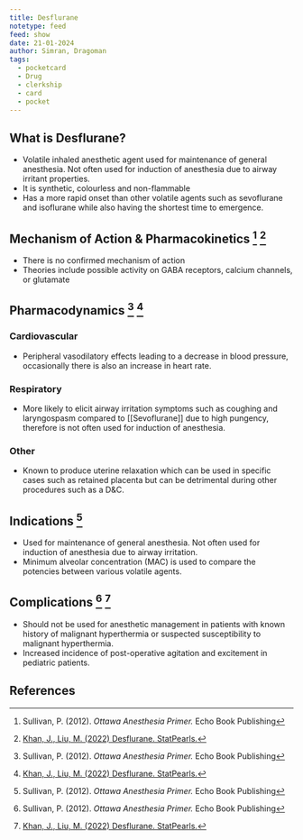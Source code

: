 ```yaml
---
title: Desflurane
notetype: feed
feed: show
date: 21-01-2024
author: Simran, Dragoman
tags:
  - pocketcard
  - Drug
  - clerkship
  - card
  - pocket
---
```

## What is Desflurane?
- Volatile inhaled anesthetic agent used for maintenance of general anesthesia. Not often used for induction of anesthesia due to airway irritant properties. 
- It is synthetic, colourless and non-flammable
- Has a more rapid onset than other volatile agents such as sevoflurane and isoflurane while also having the shortest time to emergence. 

## Mechanism of Action & Pharmacokinetics [^1] [^2]
- There is no confirmed mechanism of action 
- Theories include possible activity on GABA receptors, calcium channels, or glutamate
## Pharmacodynamics [^1] [^2]
### Cardiovascular
- Peripheral vasodilatory effects leading to a decrease in blood pressure, occasionally there is also an increase in heart rate. 
### Respiratory
- More likely to elicit airway irritation symptoms such as coughing and laryngospasm compared to [[Sevoflurane]] due to high pungency, therefore is not often used for induction of anesthesia.
### Other
-  Known to produce uterine relaxation which can be used in specific cases such as retained placenta but can be detrimental during other procedures such as a D&C. 

## Indications [^1] 
- Used for maintenance of general anesthesia. Not often used for induction of anesthesia due to airway irritation. 
- Minimum alveolar concentration (MAC) is used to compare the potencies between various volatile agents. 

## Complications [^1] [^2]
- Should not be used for anesthetic management in patients with known history of malignant hyperthermia or suspected susceptibility to malignant hyperthermia. 
- Increased incidence of post-operative agitation and excitement in pediatric patients. 

## References
[^1]: Sullivan, P. (2012). *Ottawa Anesthesia Primer.* Echo Book Publishing
[^2]: [Khan, J., Liu, M. (2022) Desflurane. StatPearls.](https://www.ncbi.nlm.nih.gov/books/NBK537106/)



